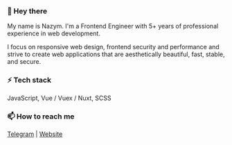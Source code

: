 ###  👋 Hey there

My name is Nazym.
I'm a Frontend Engineer with 5+ years of professional experience in web development.

I focus on responsive web design, frontend security and performance and strive to create web applications that are aesthetically beautiful, fast, stable, and secure.

### ⚡️ Tech stack
JavaScript, Vue / Vuex / Nuxt, SCSS

### 📫 How to reach me
[Telegram](https://t.me/relerin)  |  [Website](https://reler.in)
